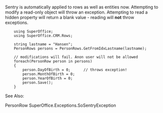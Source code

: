 <properties date="2016-05-11"
/>

Sentry is automatically applied to rows as well as entities now. Attempting to modify a read-only object will throw an exception. Attempting to read a hidden property will return a blank value - reading will **not** throw exceptions.

```
    using SuperOffice;
    using SuperOffice.CRM.Rows;

    string lastname = "Hansen";
    PersonRows persons = PersonRows.GetFromIdxLastname(lastname);
    
    // modifications will fail. Anon user will not be allowed
    foreach(PersonRow person in persons)
    {
        person.DayOfBirth = 0;      // throws exception!
        person.MonthOfBirth = 0;
        person.YearOfBirth = 0;
        person.Save();       
    }
```

See Also:

PersonRow SuperOffice.Exceptions.SoSentryException
